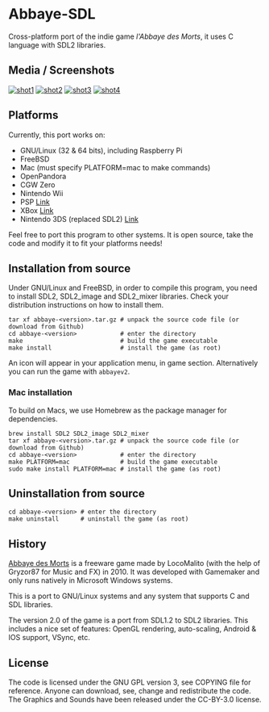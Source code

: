 # Abbaye-SDL

Cross-platform port of the indie game *l'Abbaye des Morts*, it uses C language with SDL2
libraries.

## Media / Screenshots

[![shot1](screenshots/title_thumb.png)](screenshots/title.png)
[![shot2](screenshots/title-md_thumb.png)](screenshots/title-md.png)
[![shot3](screenshots/ingame_thumb.png)](screenshots/ingame.png)
[![shot4](screenshots/ingame-md_thumb.png)](screenshots/ingame-md.png)

## Platforms

Currently, this port works on:

 * GNU/Linux (32 & 64 bits), including Raspberry Pi
 * FreeBSD
 * Mac (must specify PLATFORM=mac to make commands)
 * OpenPandora
 * CGW Zero
 * Nintendo Wii
 * PSP [Link](https://t.co/AkH3HvG3kr)
 * XBox [Link](https://t.co/rLwe4UCi43) 
 * Nintendo 3DS (replaced SDL2) [Link](http://www.nintendomax.com/viewtopic.php?t=16450)

Feel free to port this program to other systems. It is open source, take the code and
modify it to fit your platforms needs!

## Installation from source

Under GNU/Linux and FreeBSD, in order to compile this program, you need to
install SDL2, SDL2_image and SDL2_mixer libraries. Check your distribution
instructions on how to install them.

    tar xf abbaye-<version>.tar.gz # unpack the source code file (or download from Github)
    cd abbaye-<version>            # enter the directory
    make                           # build the game executable
    make install                   # install the game (as root)

An icon will appear in your application menu, in game section.
Alternatively you can run the game with `abbayev2`.

### Mac installation

To build on Macs, we use Homebrew as the package manager for dependencies.

    brew install SDL2 SDL2_image SDL2_mixer
    tar xf abbaye-<version>.tar.gz # unpack the source code file (or download from Github)
    cd abbaye-<version>            # enter the directory
    make PLATFORM=mac              # build the game executable
    sudo make install PLATFORM=mac # install the game (as root)


## Uninstallation from source

    cd abbaye-<version> # enter the directory
    make uninstall      # uninstall the game (as root)

## History

[Abbaye des Morts](https://www.locomalito.com/abbaye_des_morts.php) is a freeware game
made by LocoMalito (with the help of Gryzor87 for Music and FX) in 2010. It was developed
with Gamemaker and only runs natively in Microsoft Windows systems.

This is a port to GNU/Linux systems and any system that supports C and SDL libraries.

The version 2.0 of the game is a port from SDL1.2 to SDL2 libraries. This includes a nice
set of features: OpenGL rendering, auto-scaling, Android & IOS support, VSync, etc.

## License

The code is licensed under the GNU GPL version 3, see COPYING file for reference. Anyone
can download, see, change and redistribute the code.
The Graphics and Sounds have been released under the CC-BY-3.0 license.
